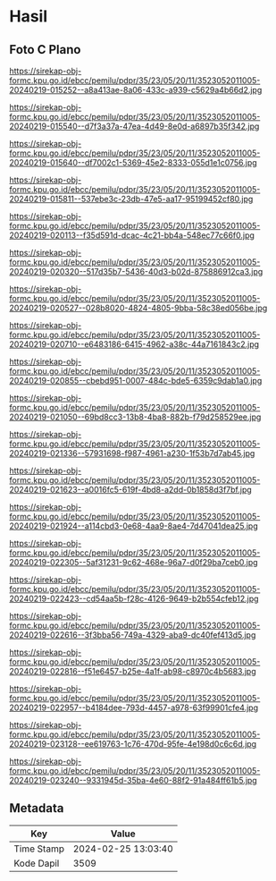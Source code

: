 # Hasil

## Foto C Plano

https://sirekap-obj-formc.kpu.go.id/ebcc/pemilu/pdpr/35/23/05/20/11/3523052011005-20240219-015252--a8a413ae-8a06-433c-a939-c5629a4b66d2.jpg

https://sirekap-obj-formc.kpu.go.id/ebcc/pemilu/pdpr/35/23/05/20/11/3523052011005-20240219-015540--d7f3a37a-47ea-4d49-8e0d-a6897b35f342.jpg

https://sirekap-obj-formc.kpu.go.id/ebcc/pemilu/pdpr/35/23/05/20/11/3523052011005-20240219-015640--df7002c1-5369-45e2-8333-055d1e1c0756.jpg

https://sirekap-obj-formc.kpu.go.id/ebcc/pemilu/pdpr/35/23/05/20/11/3523052011005-20240219-015811--537ebe3c-23db-47e5-aa17-95199452cf80.jpg

https://sirekap-obj-formc.kpu.go.id/ebcc/pemilu/pdpr/35/23/05/20/11/3523052011005-20240219-020113--f35d591d-dcac-4c21-bb4a-548ec77c66f0.jpg

https://sirekap-obj-formc.kpu.go.id/ebcc/pemilu/pdpr/35/23/05/20/11/3523052011005-20240219-020320--517d35b7-5436-40d3-b02d-875886912ca3.jpg

https://sirekap-obj-formc.kpu.go.id/ebcc/pemilu/pdpr/35/23/05/20/11/3523052011005-20240219-020527--028b8020-4824-4805-9bba-58c38ed056be.jpg

https://sirekap-obj-formc.kpu.go.id/ebcc/pemilu/pdpr/35/23/05/20/11/3523052011005-20240219-020710--e6483186-6415-4962-a38c-44a7161843c2.jpg

https://sirekap-obj-formc.kpu.go.id/ebcc/pemilu/pdpr/35/23/05/20/11/3523052011005-20240219-020855--cbebd951-0007-484c-bde5-6359c9dab1a0.jpg

https://sirekap-obj-formc.kpu.go.id/ebcc/pemilu/pdpr/35/23/05/20/11/3523052011005-20240219-021050--69bd8cc3-13b8-4ba8-882b-f79d258529ee.jpg

https://sirekap-obj-formc.kpu.go.id/ebcc/pemilu/pdpr/35/23/05/20/11/3523052011005-20240219-021336--57931698-f987-4961-a230-1f53b7d7ab45.jpg

https://sirekap-obj-formc.kpu.go.id/ebcc/pemilu/pdpr/35/23/05/20/11/3523052011005-20240219-021623--a0016fc5-619f-4bd8-a2dd-0b1858d3f7bf.jpg

https://sirekap-obj-formc.kpu.go.id/ebcc/pemilu/pdpr/35/23/05/20/11/3523052011005-20240219-021924--a114cbd3-0e68-4aa9-8ae4-7d47041dea25.jpg

https://sirekap-obj-formc.kpu.go.id/ebcc/pemilu/pdpr/35/23/05/20/11/3523052011005-20240219-022305--5af31231-9c62-468e-96a7-d0f29ba7ceb0.jpg

https://sirekap-obj-formc.kpu.go.id/ebcc/pemilu/pdpr/35/23/05/20/11/3523052011005-20240219-022423--cd54aa5b-f28c-4126-9649-b2b554cfeb12.jpg

https://sirekap-obj-formc.kpu.go.id/ebcc/pemilu/pdpr/35/23/05/20/11/3523052011005-20240219-022616--3f3bba56-749a-4329-aba9-dc40fef413d5.jpg

https://sirekap-obj-formc.kpu.go.id/ebcc/pemilu/pdpr/35/23/05/20/11/3523052011005-20240219-022816--f51e6457-b25e-4a1f-ab98-c8970c4b5683.jpg

https://sirekap-obj-formc.kpu.go.id/ebcc/pemilu/pdpr/35/23/05/20/11/3523052011005-20240219-022957--b4184dee-793d-4457-a978-63f99901cfe4.jpg

https://sirekap-obj-formc.kpu.go.id/ebcc/pemilu/pdpr/35/23/05/20/11/3523052011005-20240219-023128--ee619763-1c76-470d-95fe-4e198d0c6c6d.jpg

https://sirekap-obj-formc.kpu.go.id/ebcc/pemilu/pdpr/35/23/05/20/11/3523052011005-20240219-023240--9331945d-35ba-4e60-88f2-91a484ff61b5.jpg


## Metadata

| Key        | Value               |
| ---------- | ------------------- |
| Time Stamp | 2024-02-25 13:03:40 |
| Kode Dapil | 3509                |



